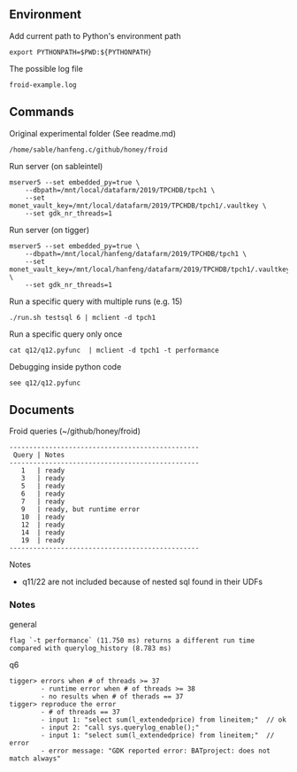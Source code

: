 
## Environment

Add current path to Python's environment path

    export PYTHONPATH=$PWD:${PYTHONPATH}

The possible log file 

    froid-example.log


## Commands

Original experimental folder (See readme.md)

    /home/sable/hanfeng.c/github/honey/froid

Run server (on sableintel)

    mserver5 --set embedded_py=true \
        --dbpath=/mnt/local/datafarm/2019/TPCHDB/tpch1 \
        --set monet_vault_key=/mnt/local/datafarm/2019/TPCHDB/tpch1/.vaultkey \
        --set gdk_nr_threads=1

Run server (on tigger)

    mserver5 --set embedded_py=true \
        --dbpath=/mnt/local/hanfeng/datafarm/2019/TPCHDB/tpch1 \
        --set monet_vault_key=/mnt/local/hanfeng/datafarm/2019/TPCHDB/tpch1/.vaultkey \
        --set gdk_nr_threads=1

Run a specific query with multiple runs (e.g. 15)

    ./run.sh testsql 6 | mclient -d tpch1

Run a specific query only once

    cat q12/q12.pyfunc  | mclient -d tpch1 -t performance

Debugging inside python code

    see q12/q12.pyfunc


## Documents

Froid queries (~/github/honey/froid)

    ------------------------------------------------
     Query | Notes
    ------------------------------------------------
       1   | ready
       3   | ready
       5   | ready
       6   | ready
       7   | ready
       9   | ready, but runtime error
       10  | ready
       12  | ready
       14  | ready
       19  | ready
    ------------------------------------------------

Notes

- q11/22 are not included because of nested sql found in their UDFs


### Notes

general

    flag `-t performance` (11.750 ms) returns a different run time
    compared with querylog_history (8.783 ms)

q6

    tigger> errors when # of threads >= 37
            - runtime error when # of threads >= 38
            - no results when # of therads == 37
    tigger> reproduce the error
            - # of threads == 37
            - input 1: "select sum(l_extendedprice) from lineitem;"  // ok
            - input 2: "call sys.querylog_enable();"
            - input 1: "select sum(l_extendedprice) from lineitem;"  // error
            - error message: "GDK reported error: BATproject: does not match always"



